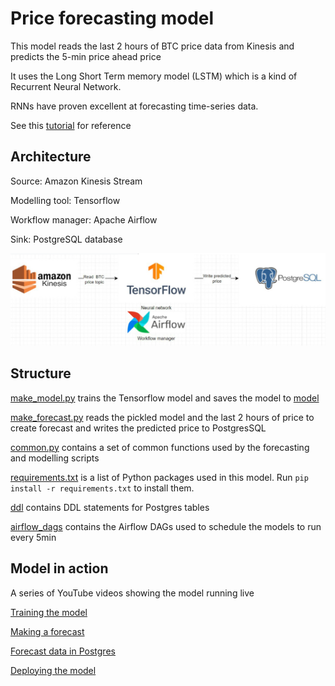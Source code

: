 # Price forecasting model

This model reads the last 2 hours of BTC price data from Kinesis and predicts the 5-min price ahead price

It uses the Long Short Term memory model (LSTM) which is a kind of Recurrent Neural Network. 

RNNs have proven excellent at forecasting time-series data.

See this [tutorial](https://www.tensorflow.org/tutorials/structured_data/time_series) for reference

## Architecture
Source: Amazon Kinesis Stream

Modelling tool: Tensorflow

Workflow manager: Apache Airflow

Sink: PostgreSQL database

![image](./modelling-arch.png)


## Structure

[make_model.py](./make_model.py) trains the Tensorflow model and saves the model to [model](./model)

[make_forecast.py](./make_forecast.py) reads the pickled model and the last 2 hours of price to create forecast and writes the predicted price to PostgresSQL

[common.py](./common.py) contains a set of common functions used by the forecasting and modelling scripts

[requirements.txt](./requirements.txt) is a list of Python packages used in this model. Run ```pip install -r requirements.txt``` to install them.

[ddl](./ddl) contains DDL statements for Postgres tables

[airflow_dags](./airflow_dags) contains the Airflow DAGs used to schedule the models to run every 5min


## Model in action

A series of YouTube videos showing the model running live

[Training the model](https://www.youtube.com/watch?v=g5YC5c8cqpw&ab_channel=manofkrypton)

[Making a forecast](https://www.youtube.com/watch?v=6O_vXYIb2gA)

[Forecast data in Postgres](https://www.youtube.com/watch?v=VkJxAxnlqkM&ab_channel=manofkrypton)

[Deploying the model](https://www.youtube.com/watch?v=_ufd-dRiwnA&ab_channel=manofkrypton)


